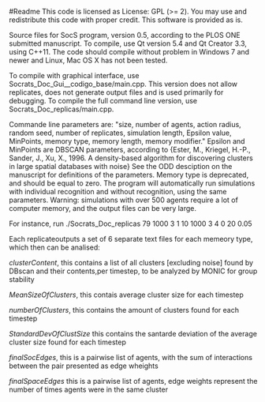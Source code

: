 #Readme
This code is licensed as License: GPL (>= 2). You may use and redistribute this code with proper credit. This software is provided as is.

Source files for SocS program, version 0.5, according to the PLOS ONE submitted manuscript. To compile, use Qt version 5.4 and Qt Creator 3.3, using C++11. The code should compile without problem in Windows 7 and newer and Linux, Mac OS X has not been tested.

To compile with graphical interface, use Socrats_Doc_Gui__codigo_base/main.cpp. This version does not allow replicates, does not generate output files and is used primarily for debugging.
To compile the full command line version, use Socrats_Doc_replicas/main.cpp.

Commande line parameters are:  "size, number of agents, action radius, random seed, number of replicates, simulation length, Epsilon value, MinPoints, memory type, memory length, memory modifier." Epsilon and MinPoints are DBSCAN parameters, according to {Ester, M., Kriegel, H.-P., Sander, J., Xu, X., 1996. A density-based algorithm for discovering clusters in large spatial databases with noise} See the ODD desciption on the manuscript for definitions of the parameters. Memory type is deprecated, and should be equal to zero. The program will automatically run simulations with individual recognition and without recognition, using the same parameters. Warning: simulations with over 500 agents require a lot of computer memory, and the output files can be very large.

For instance, run ./Socrats_Doc_replicas 79 1000 3 1 10 1000 3 4 0 20 0.05 

Each replicateoutputs a set of 6 separate text files for each memeory type, which then can be analised: 

*clusterContent*, this contains a list of all clusters [excluding noise] found by DBscan and their contents,per timestep, to be analyzed by MONIC for group stability

*MeanSizeOfClusters*, this contais average cluster size for each timestep

*numberOfClusters*, this contains the amount of clusters found for each timestep

*StandardDevOfClustSize* this contains the santarde deviation of the average cluster size found for each timestep

*finalSocEdges*, this is a pairwise list of agents, with the sum of interactions between the pair presented as edge wheights

*finalSpaceEdges*  this is a pairwise list of agents, edge weights represent the number of times agents were in the same cluster
  
